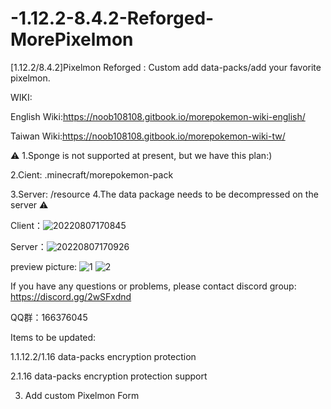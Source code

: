 # -1.12.2-8.4.2-Reforged-MorePixelmon
[1.12.2/8.4.2]Pixelmon Reforged : Custom add data-packs/add your favorite pixelmon.

WIKI:


English Wiki:https://noob108108.gitbook.io/morepokemon-wiki-english/

Taiwan Wiki:https://noob108108.gitbook.io/morepokemon-wiki-tw/


⚠️ 1.Sponge is not supported at present, but we have this plan:)  

2.Cient:  .minecraft/morepokemon-pack      

3.Server: /resource  4.The data package needs to be decompressed on the server ⚠️

Client：![20220807170845](https://user-images.githubusercontent.com/114290210/192094833-51ce5d34-efa3-4472-a91b-23ad30f7e11a.png)

Server：![20220807170926](https://user-images.githubusercontent.com/114290210/192094840-72fe3091-6e6d-4996-a9c2-87c898623d36.png)


preview picture:
![1](https://user-images.githubusercontent.com/114290210/192094882-7049692a-fb3c-4d73-802d-680bd87d3c9c.png)
![2](https://user-images.githubusercontent.com/114290210/192094884-ad7cdd2b-4bd7-4cfa-803b-99500e7e3c3d.png)


If you have any questions or problems, please contact discord group: https://discord.gg/2wSFxdnd

QQ群：166376045

Items to be updated:

1.1.12.2/1.16 data-packs encryption protection

2.1.16 data-packs encryption protection support

3. Add custom Pixelmon Form

